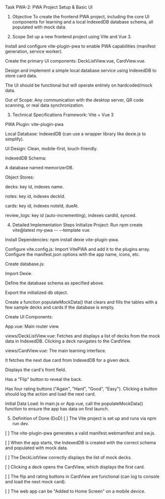 Task PWA-2: PWA Project Setup & Basic UI
1. Objective
To create the frontend PWA project, including the core UI components for learning and a local IndexedDB database schema, all populated with mock data.

2. Scope
Set up a new frontend project using Vite and Vue 3.

Install and configure vite-plugin-pwa to enable PWA capabilities (manifest generation, service worker).

Create the primary UI components: DeckListView.vue, CardView.vue.

Design and implement a simple local database service using IndexedDB to store card data.

The UI should be functional but will operate entirely on hardcoded/mock data.

Out of Scope: Any communication with the desktop server, QR code scanning, or real data synchronization.

3. Technical Specifications
Framework: Vite + Vue 3

PWA Plugin: vite-plugin-pwa

Local Database: IndexedDB (can use a wrapper library like dexie.js to simplify).

UI Design: Clean, mobile-first, touch-friendly.

IndexedDB Schema:

A database named memorizerDB.

Object Stores:

decks: key id, indexes name.

notes: key id, indexes deckId.

cards: key id, indexes noteId, dueAt.

review_logs: key id (auto-incrementing), indexes cardId, synced.

4. Detailed Implementation Steps
Initialize Project: Run npm create vite@latest my-pwa -- --template vue.

Install Dependencies: npm install dexie vite-plugin-pwa.

Configure vite.config.js: Import VitePWA and add it to the plugins array. Configure the manifest.json options with the app name, icons, etc.

Create database.js:

Import Dexie.

Define the database schema as specified above.

Export the initialized db object.

Create a function populateMockData() that clears and fills the tables with a few sample decks and cards if the database is empty.

Create UI Components:

App.vue: Main router view.

views/DeckListView.vue: Fetches and displays a list of decks from the mock data in IndexedDB. Clicking a deck navigates to the CardView.

views/CardView.vue: The main learning interface.

It fetches the next due card from IndexedDB for a given deck.

Displays the card's front field.

Has a "Flip" button to reveal the back.

Has four rating buttons ("Again", "Hard", "Good", "Easy"). Clicking a button should log the action and load the next card.

Initial Data Load: In main.js or App.vue, call the populateMockData() function to ensure the app has data on first launch.

5. Definition of Done (DoD)
[ ] The Vite project is set up and runs via npm run dev.

[ ] The vite-plugin-pwa generates a valid manifest.webmanifest and sw.js.

[ ] When the app starts, the IndexedDB is created with the correct schema and populated with mock data.

[ ] The DeckListView correctly displays the list of mock decks.

[ ] Clicking a deck opens the CardView, which displays the first card.

[ ] The flip and rating buttons in CardView are functional (can log to console and load the next mock card).

[ ] The web app can be "Added to Home Screen" on a mobile device.